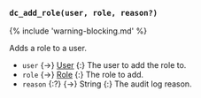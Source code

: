 ### `dc_add_role(user, role, reason?)`

{% include 'warning-blocking.md' %}

Adds a role to a user.

- `user` {->} [User](/values/user.md)
  {:} The user to add the role to.
- `role` {->} [Role](/values/role.md)
  {:} The role to add.
- `reason` {:?} {->} String
  {:} The audit log reason.